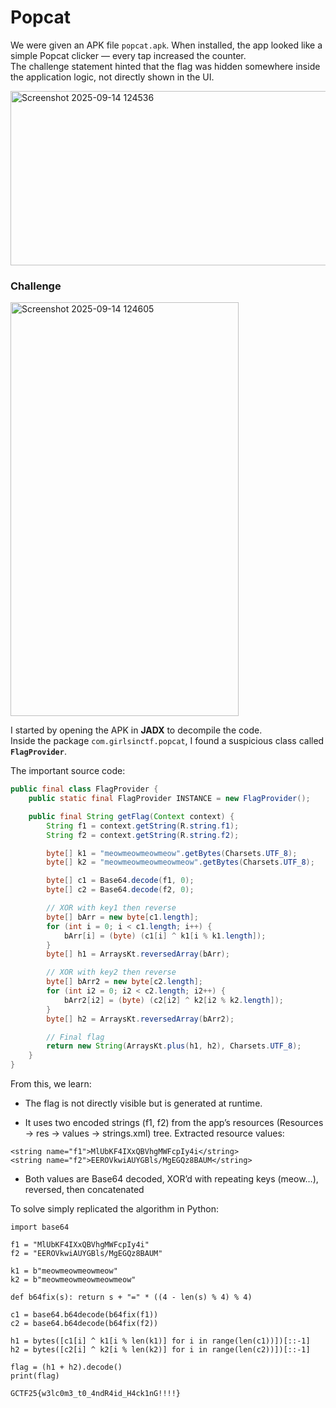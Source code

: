 # Popcat
We were given an APK file `popcat.apk`. When installed, the app looked like a simple Popcat clicker — every tap increased the counter.  
The challenge statement hinted that the flag was hidden somewhere inside the application logic, not directly shown in the UI.

<img width="795" height="279" alt="Screenshot 2025-09-14 124536" src="https://github.com/user-attachments/assets/4d729988-433b-4fb7-9ed7-884ff91bb898" />

### Challenge
<img width="365" height="662" alt="Screenshot 2025-09-14 124605" src="https://github.com/user-attachments/assets/ec0215f5-8a65-4813-8656-fa6bc9a27bef" />

I started by opening the APK in **JADX** to decompile the code.  
Inside the package `com.girlsinctf.popcat`, I found a suspicious class called **`FlagProvider`**.

The important source code:

```java
public final class FlagProvider {
    public static final FlagProvider INSTANCE = new FlagProvider();

    public final String getFlag(Context context) {
        String f1 = context.getString(R.string.f1);
        String f2 = context.getString(R.string.f2);

        byte[] k1 = "meowmeowmeowmeow".getBytes(Charsets.UTF_8);
        byte[] k2 = "meowmeowmeowmeowmeow".getBytes(Charsets.UTF_8);

        byte[] c1 = Base64.decode(f1, 0);
        byte[] c2 = Base64.decode(f2, 0);

        // XOR with key1 then reverse
        byte[] bArr = new byte[c1.length];
        for (int i = 0; i < c1.length; i++) {
            bArr[i] = (byte) (c1[i] ^ k1[i % k1.length]);
        }
        byte[] h1 = ArraysKt.reversedArray(bArr);

        // XOR with key2 then reverse
        byte[] bArr2 = new byte[c2.length];
        for (int i2 = 0; i2 < c2.length; i2++) {
            bArr2[i2] = (byte) (c2[i2] ^ k2[i2 % k2.length]);
        }
        byte[] h2 = ArraysKt.reversedArray(bArr2);

        // Final flag
        return new String(ArraysKt.plus(h1, h2), Charsets.UTF_8);
    }
}
```
From this, we learn:

- The flag is not directly visible but is generated at runtime.

- It uses two encoded strings (f1, f2) from the app’s resources (Resources → res → values → strings.xml) tree.
  Extracted resource values:
```
<string name="f1">MlUbKF4IXxQBVhgMWFcpIy4i</string>
<string name="f2">EEROVkwiAUYGBls/MgEGQz8BAUM</string>
```

- Both values are Base64 decoded, XOR’d with repeating keys (meow…), reversed, then concatenated

To solve simply replicated the algorithm in Python:

```
import base64

f1 = "MlUbKF4IXxQBVhgMWFcpIy4i"
f2 = "EEROVkwiAUYGBls/MgEGQz8BAUM"

k1 = b"meowmeowmeowmeow"
k2 = b"meowmeowmeowmeowmeow"

def b64fix(s): return s + "=" * ((4 - len(s) % 4) % 4)

c1 = base64.b64decode(b64fix(f1))
c2 = base64.b64decode(b64fix(f2))

h1 = bytes([c1[i] ^ k1[i % len(k1)] for i in range(len(c1))])[::-1]
h2 = bytes([c2[i] ^ k2[i % len(k2)] for i in range(len(c2))])[::-1]

flag = (h1 + h2).decode()
print(flag)
```

```flag
GCTF25{w3lc0m3_t0_4ndR4id_H4ck1nG!!!!}
```



